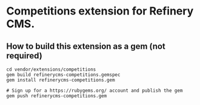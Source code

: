 # Competitions extension for Refinery CMS.

## How to build this extension as a gem (not required)

    cd vendor/extensions/competitions
    gem build refinerycms-competitions.gemspec
    gem install refinerycms-competitions.gem

    # Sign up for a https://rubygems.org/ account and publish the gem
    gem push refinerycms-competitions.gem
